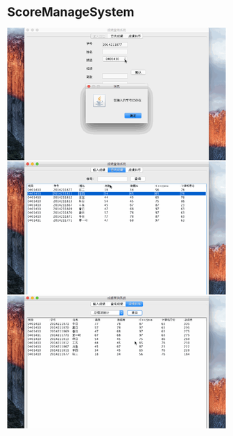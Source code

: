 # ScoreManageSystem
![](https://github.com/Jim-Ryna/ScoreManageSystem/blob/master/input.gif)
![](https://github.com/Jim-Ryna/ScoreManageSystem/blob/master/query.gif)
![](https://github.com/Jim-Ryna/ScoreManageSystem/blob/master/sort.gif)
